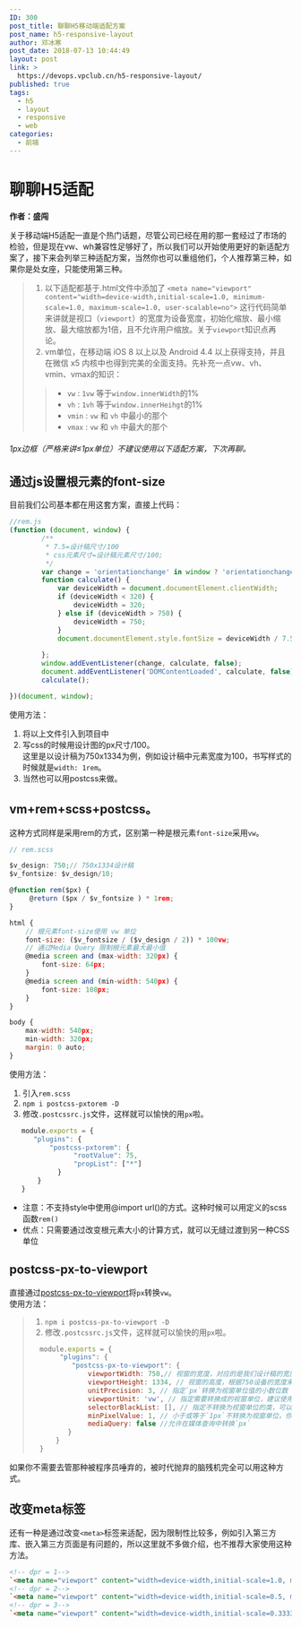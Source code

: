 ```yaml
---
ID: 300
post_title: 聊聊H5移动端适配方案
post_name: h5-responsive-layout
author: 邓冰寒
post_date: 2018-07-13 10:44:49
layout: post
link: >
  https://devops.vpclub.cn/h5-responsive-layout/
published: true
tags:
  - h5
  - layout
  - responsive
  - web
categories:
  - 前端
---
```


# 聊聊H5适配
**作者：盛闯**

关于移动端H5适配一直是个热门话题，尽管公司已经在用的那一套经过了市场的检验，但是现在vw、wh兼容性足够好了，所以我们可以开始使用更好的新适配方案了，接下来会列举三种适配方案，当然你也可以重组他们，个人推荐第三种，如果你是处女座，只能使用第三种。

>1. 以下适配都基于.html文件中添加了 `<meta name="viewport" content="width=device-width,initial-scale=1.0, minimum-scale=1.0, maximum-scale=1.0, user-scalable=no">`
>这行代码简单来讲就是视口（`viewport`）的宽度为设备宽度，初始化缩放、最小缩放、最大缩放都为1倍，且不允许用户缩放。关于`viewport`知识点再论。 
>2. vm单位，在移动端 iOS 8 以上以及 Android 4.4 以上获得支持，并且在微信 x5 内核中也得到完美的全面支持。先补充一点vw、vh、vmin、vmax的知识：
>>* `vw` : `1vw` 等于`window.innerWidth`的1%
>>* `vh` : `1vh` 等于`window.innerHeihgt`的1%
>>* `vmin` :  `vw` 和 `vh` 中最小的那个
>>* `vmax` :  `vw` 和 `vh` 中最大的那个  

###### 1px边框（严格来讲≤1px单位）不建议使用以下适配方案，下次再聊。

## 通过js设置根元素的font-size  
目前我们公司基本都在用这套方案，直接上代码：  

```javascript
//rem.js
(function (document, window) {
	    /**
	     * 7.5=设计稿尺寸/100
	     * css元素尺寸=设计稿元素尺寸/100;
	     */
	    var change = 'orientationchange' in window ? 'orientationchange' : 'resize';
	    function calculate() {
			var deviceWidth = document.documentElement.clientWidth;
	        if (deviceWidth < 320) {
	            deviceWidth = 320;
	        } else if (deviceWidth > 750) {
	            deviceWidth = 750;
	        }
			document.documentElement.style.fontSize = deviceWidth / 7.5 + 'px';
		
	    };
		window.addEventListener(change, calculate, false);
		document.addEventListener('DOMContentLoaded', calculate, false);
		calculate();

})(document, window);
```
使用方法：

1. 将以上文件引入到项目中
2. 写css的时候用设计图的px尺寸/100。  
    这里是以设计稿为750x1334为例，例如设计稿中元素宽度为100，书写样式的时候就是`width: 1rem`。
3. 当然也可以用postcss来做。

## vm+rem+scss+postcss。
这种方式同样是采用rem的方式，区别第一种是根元素`font-size`采用`vw`。

```javascript
// rem.scss

$v_design: 750;// 750x1334设计稿
$v_fontsize: $v_design/10;

@function rem($px) {
     @return ($px / $v_fontsize ) * 1rem;
}

html {
    // 根元素font-size使用 vw 单位
    font-size: ($v_fontsize / ($v_design / 2)) * 100vw; 
    // 通过Media Query 限制根元素最大最小值
    @media screen and (max-width: 320px) {
        font-size: 64px;
    }
    @media screen and (min-width: 540px) {
        font-size: 108px;
    }
}

body {
    max-width: 540px;
    min-width: 320px;
    margin: 0 auto;
}
```

使用方法：

1. 引入`rem.scss`
2. `npm i postcss-pxtorem -D`
3. 修改`.postcssrc.js`文件，这样就可以愉快的用`px`啦。

```javascript
   module.exports = {
      "plugins": {
          "postcss-pxtorem": {
                "rootValue": 75,
                "propList": ["*"]
            }
       }
   }
```

- 注意：不支持style中使用@import url()的方式。这种时候可以用定义的scss函数`rem()`  
- 优点：只需要通过改变根元素大小的计算方式，就可以无缝过渡到另一种CSS单位

## postcss-px-to-viewport

 直接通过[postcss-px-to-viewport](https://github.com/evrone/postcss-px-to-viewport)将`px`转换`vw`。  
 使用方法：
 > 1. `npm i postcss-px-to-viewport -D`
 > 2. 修改`.postcssrc.js`文件，这样就可以愉快的用`px`啦。
 > ```javascript
 >   module.exports = {
 >        "plugins": {
 >           "postcss-px-to-viewport": { 
 >               viewportWidth: 750,// 视窗的宽度，对应的是我们设计稿的宽度，一般是750 
 >               viewportHeight: 1334, // 视窗的高度，根据750设备的宽度来指定，一般指定1334，也可以不配置著作权归作者所有。
 >               unitPrecision: 3, // 指定`px`转换为视窗单位值的小数位数（很多时候无法整除）
 >               viewportUnit: 'vw', // 指定需要转换成的视窗单位，建议使用vw
 >               selectorBlackList: [], // 指定不转换为视窗单位的类，可以自定义，可以无限添加,建议定义一至两个通用的类名
 >               minPixelValue: 1, // 小于或等于`1px`不转换为视窗单位，你也可以设置为你想要的值
 >               mediaQuery: false //允许在媒体查询中转换`px`
 >          }
 >       }
 >   }
> ```
如果你不需要去管那种被程序员唾弃的，被时代抛弃的脑残机完全可以用这种方式。
## 改变meta标签
还有一种是通过改变`<meta>`标签来适配，因为限制性比较多，例如引入第三方库、嵌入第三方页面是有问题的，所以这里就不多做介绍，也不推荐大家使用这种方法。

```html
<!-- dpr = 1--> 
`<meta name="viewport" content="width=device-width,initial-scale=1.0, minimum-scale=1.0, maximum-scale=1.0, user-scalable=no">`
<!-- dpr = 2--> 
`<meta name="viewport" content="width=device-width,initial-scale=0.5, minimum-scale=0.5, maximum-scale=0.5, user-scalable=no">`
<!-- dpr = 3--> 
`<meta name="viewport" content="width=device-width,initial-scale=0.333333, minimum-scale=0.333333, maximum-scale=0.333333, user-scalable=no">`
```












    
